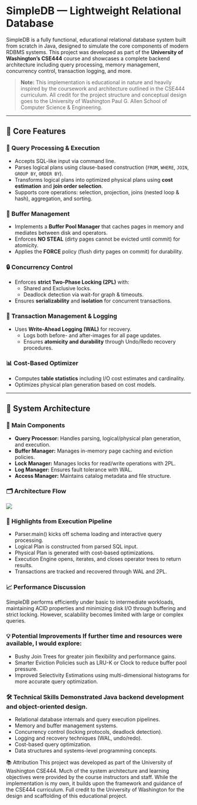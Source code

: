 # SimpleDB — Lightweight Relational Database

SimpleDB is a fully functional, educational relational database system built from scratch in Java, designed to simulate the core components of modern RDBMS systems. This project was developed as part of the **University of Washington’s CSE444** course and showcases a complete backend architecture including query processing, memory management, concurrency control, transaction logging, and more.

> **Note:** This implementation is educational in nature and heavily inspired by the coursework and architecture outlined in the CSE444 curriculum. All credit for the project structure and conceptual design goes to the University of Washington Paul G. Allen School of Computer Science & Engineering.

------------------------------------------------------------------------

## 🔧 Core Features

### 🧠 Query Processing & Execution

-   Accepts SQL-like input via command line.
-   Parses logical plans using clause-based construction (`FROM`, `WHERE`, `JOIN`, `GROUP BY`, `ORDER BY`).
-   Transforms logical plans into optimized physical plans using **cost estimation** and **join order selection**.
-   Supports core operations: selection, projection, joins (nested loop & hash), aggregation, and sorting.

### 🧮 Buffer Management

-   Implements a **Buffer Pool Manager** that caches pages in memory and mediates between disk and operators.
-   Enforces **NO STEAL** (dirty pages cannot be evicted until commit) for atomicity.
-   Applies the **FORCE** policy (flush dirty pages on commit) for durability.

### 🔒 Concurrency Control

-   Enforces **strict Two-Phase Locking (2PL)** with:
    -   Shared and Exclusive locks.
    -   Deadlock detection via wait-for graph & timeouts.
-   Ensures **serializability** and **isolation** for concurrent transactions.

### 🔁 Transaction Management & Logging

-   Uses **Write-Ahead Logging (WAL)** for recovery.
    -   Logs both before- and after-images for all page updates.
    -   Ensures **atomicity and durability** through Undo/Redo recovery procedures.

### 📊 Cost-Based Optimizer

-   Computes **table statistics** including I/O cost estimates and cardinality.
-   Optimizes physical plan generation based on cost models.

------------------------------------------------------------------------

## 📁 System Architecture

### 🧱 Main Components

-   **Query Processor:** Handles parsing, logical/physical plan generation, and execution.
-   **Buffer Manager:** Manages in-memory page caching and eviction policies.
-   **Lock Manager:** Manages locks for read/write operations with 2PL.
-   **Log Manager:** Ensures fault tolerance with WAL.
-   **Access Manager:** Maintains catalog metadata and file structure.

### 🗂 Architecture Flow

![](https://lh7-rt.googleusercontent.com/docsz/AD_4nXdsXK6cu01gDz_Q8NYkSrzi7dUNfZ1Gccw2ogHRYGJ2Drt58gEoaK5GnIm6WTCxbCUyBC3m3763J1ZQPVpYV5uWi1ZlnMh-aRL8FsyCd_XM0bq2AZHq6UUuoSBKuIrvj9DwlWuhKw?key=9nlZhEyWeKIUueLOu-EVd2om)

### 🚀 Highlights from Execution Pipeline

-   Parser.main() kicks off schema loading and interactive query processing.
-   Logical Plan is constructed from parsed SQL input.
-   Physical Plan is generated with cost-based optimizations.
-   Execution Engine opens, iterates, and closes operator trees to return results.
-   Transactions are tracked and recovered through WAL and 2PL.

### 📈 Performance Discussion

SimpleDB performs efficiently under basic to intermediate workloads, maintaining ACID properties and minimizing disk I/O through buffering and strict locking. However, scalability becomes limited with large or complex queries.

### 💡 Potential Improvements If further time and resources were available, I would explore:

-   Bushy Join Trees for greater join flexibility and performance gains.
-   Smarter Eviction Policies such as LRU-K or Clock to reduce buffer pool pressure.
-   Improved Selectivity Estimations using multi-dimensional histograms for more accurate query optimization.

### 🛠 Technical Skills Demonstrated Java backend development and object-oriented design.

-   Relational database internals and query execution pipelines.
-   Memory and buffer management systems.
-   Concurrency control (locking protocols, deadlock detection).
-   Logging and recovery techniques (WAL, undo/redo).
-   Cost-based query optimization.
-   Data structures and systems-level programming concepts.

📚 Attribution This project was developed as part of the University of Washington CSE444. Much of the system architecture and learning objectives were provided by the course instructors and staff. While the implementation is my own, it builds upon the framework and guidance of the CSE444 curriculum. Full credit to the University of Washington for the design and scaffolding of this educational project.

